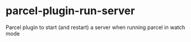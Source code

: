 # parcel-plugin-run-server
Parcel plugin to start (and restart) a server when running parcel in watch mode

